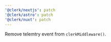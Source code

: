 ```yaml
---
'@clerk/nextjs': patch
'@clerk/astro': patch
'@clerk/nuxt': patch
---
```


Remove telemtry event from `clerkMiddleware()`.
